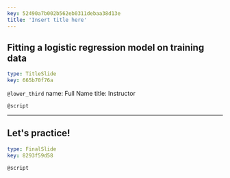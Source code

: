 ```yaml
---
key: 52490a7b002b562eb0311debaa38d13e
title: 'Insert title here'
---
```


## Fitting a logistic regression model on training data

```yaml
type: TitleSlide
key: 665b70f76a
```

`@lower_third`
name: Full Name
title: Instructor

`@script`


---

## Let's practice!

```yaml
type: FinalSlide
key: 8293f59d58
```

`@script`
